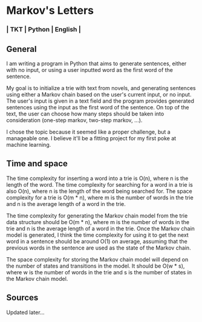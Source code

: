 # Markov's Letters
### | TKT | Python | English |
## General
I am writing a program in Python that aims to generate sentences, either with no input, or using a user inputted word as the first word of the sentence.

My goal is to initialize a trie with text from novels, and generating sentences using either a Markov chain based on the user's current input, or no input. The user's input is given in a text field and the program provides generated sentences using the input as the first word of the sentence. On top of the text, the user can choose how many steps should be taken into consideration (one-step markov, two-step markov, ...).

I chose the topic because it seemed like a proper challenge, but a manageable one. I believe it'll be a fitting project for my first poke at machine learning.

## Time and space
The time complexity for inserting a word into a trie is O(n), where n is the length of the word. The time complexity for searching for a word in a trie is also O(n), where n is the length of the word being searched for. The space complexity for a trie is O(m * n), where m is the number of words in the trie and n is the average length of a word in the trie.

The time complexity for generating the Markov chain model from the trie data structure should be O(m * n), where m is the number of words in the trie and n is the average length of a word in the trie. Once the Markov chain model is generated, I think the time complexity for using it to get the next word in a sentence should be around O(1) on average, assuming that the previous words in the sentence are used as the state of the Markov chain.

The space complexity for storing the Markov chain model will depend on the number of states and transitions in the model. It should be O(w * s), where w is the number of words in the trie and s is the number of states in the Markov chain model.

## Sources
Updated later...
